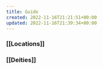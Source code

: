 ```yaml
---
title: Guide
created: 2022-11-16T21:21:51+00:00
updated: 2022-11-16T21:39:34+00:00
---
```


### [[Locations]]

### [[Deities]]